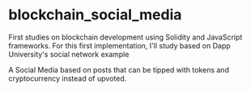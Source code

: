 # blockchain_social_media
First studies on blockchain development using Solidity and JavaScript frameworks. For this first implementation, I'll study based on Dapp University's social network example

A Social Media based on posts that can be tipped with tokens and cryptocurrency instead of upvoted.
